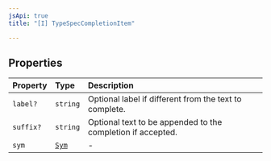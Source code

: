 ```yaml
---
jsApi: true
title: "[I] TypeSpecCompletionItem"

---
```

## Properties

| Property | Type | Description |
| :------ | :------ | :------ |
| `label?` | `string` | Optional label if different from the text to complete. |
| `suffix?` | `string` | Optional text to be appended to the completion if accepted. |
| `sym` | [`Sym`](Sym.md) | - |
